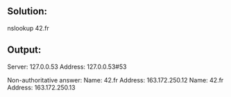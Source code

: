 ## Solution:

nslookup 42.fr

## Output:

Server: 127.0.0.53
Address: 127.0.0.53#53

Non-authoritative answer:
Name: 42.fr
Address: 163.172.250.12
Name: 42.fr
Address: 163.172.250.13
